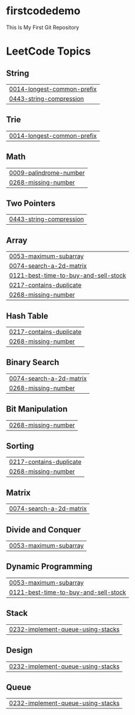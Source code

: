 # firstcodedemo
This Is My First Git Repository

<!---LeetCode Topics Start-->
# LeetCode Topics
## String
|  |
| ------- |
| [0014-longest-common-prefix](https://github.com/ritikmittal001/firstcodedemo/tree/master/0014-longest-common-prefix) |
| [0443-string-compression](https://github.com/ritikmittal001/firstcodedemo/tree/master/0443-string-compression) |
## Trie
|  |
| ------- |
| [0014-longest-common-prefix](https://github.com/ritikmittal001/firstcodedemo/tree/master/0014-longest-common-prefix) |
## Math
|  |
| ------- |
| [0009-palindrome-number](https://github.com/ritikmittal001/firstcodedemo/tree/master/0009-palindrome-number) |
| [0268-missing-number](https://github.com/ritikmittal001/firstcodedemo/tree/master/0268-missing-number) |
## Two Pointers
|  |
| ------- |
| [0443-string-compression](https://github.com/ritikmittal001/firstcodedemo/tree/master/0443-string-compression) |
## Array
|  |
| ------- |
| [0053-maximum-subarray](https://github.com/ritikmittal001/firstcodedemo/tree/master/0053-maximum-subarray) |
| [0074-search-a-2d-matrix](https://github.com/ritikmittal001/firstcodedemo/tree/master/0074-search-a-2d-matrix) |
| [0121-best-time-to-buy-and-sell-stock](https://github.com/ritikmittal001/firstcodedemo/tree/master/0121-best-time-to-buy-and-sell-stock) |
| [0217-contains-duplicate](https://github.com/ritikmittal001/firstcodedemo/tree/master/0217-contains-duplicate) |
| [0268-missing-number](https://github.com/ritikmittal001/firstcodedemo/tree/master/0268-missing-number) |
## Hash Table
|  |
| ------- |
| [0217-contains-duplicate](https://github.com/ritikmittal001/firstcodedemo/tree/master/0217-contains-duplicate) |
| [0268-missing-number](https://github.com/ritikmittal001/firstcodedemo/tree/master/0268-missing-number) |
## Binary Search
|  |
| ------- |
| [0074-search-a-2d-matrix](https://github.com/ritikmittal001/firstcodedemo/tree/master/0074-search-a-2d-matrix) |
| [0268-missing-number](https://github.com/ritikmittal001/firstcodedemo/tree/master/0268-missing-number) |
## Bit Manipulation
|  |
| ------- |
| [0268-missing-number](https://github.com/ritikmittal001/firstcodedemo/tree/master/0268-missing-number) |
## Sorting
|  |
| ------- |
| [0217-contains-duplicate](https://github.com/ritikmittal001/firstcodedemo/tree/master/0217-contains-duplicate) |
| [0268-missing-number](https://github.com/ritikmittal001/firstcodedemo/tree/master/0268-missing-number) |
## Matrix
|  |
| ------- |
| [0074-search-a-2d-matrix](https://github.com/ritikmittal001/firstcodedemo/tree/master/0074-search-a-2d-matrix) |
## Divide and Conquer
|  |
| ------- |
| [0053-maximum-subarray](https://github.com/ritikmittal001/firstcodedemo/tree/master/0053-maximum-subarray) |
## Dynamic Programming
|  |
| ------- |
| [0053-maximum-subarray](https://github.com/ritikmittal001/firstcodedemo/tree/master/0053-maximum-subarray) |
| [0121-best-time-to-buy-and-sell-stock](https://github.com/ritikmittal001/firstcodedemo/tree/master/0121-best-time-to-buy-and-sell-stock) |
## Stack
|  |
| ------- |
| [0232-implement-queue-using-stacks](https://github.com/ritikmittal001/firstcodedemo/tree/master/0232-implement-queue-using-stacks) |
## Design
|  |
| ------- |
| [0232-implement-queue-using-stacks](https://github.com/ritikmittal001/firstcodedemo/tree/master/0232-implement-queue-using-stacks) |
## Queue
|  |
| ------- |
| [0232-implement-queue-using-stacks](https://github.com/ritikmittal001/firstcodedemo/tree/master/0232-implement-queue-using-stacks) |
<!---LeetCode Topics End-->